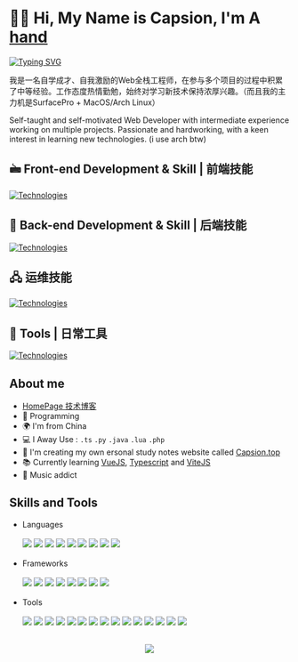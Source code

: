 
# 🏄‍♂️ Hi, My Name is Capsion,  I'm A [hand](https://github.com/MrAnyx/MrAnyx/blob/master/assets/hand.gif)
<a href="https://git.io/typing-svg"><img src="https://readme-typing-svg.demolab.com?font=Fira+Code&weight=600&size=14&pause=2000&vCenter=true&random=true&width=550&height=55&lines=%F0%9F%92%BB+Frontend+Developer+%7C+Building+responsive+interfaces++;%F0%9F%95%B9%EF%B8%8F+90s+Kid+%7C+Full-stack+tech+enthusiast++;%F0%9F%9B%A0%EF%B8%8F+Backend+Engineer+%7C+Scalable+solutions+expert++;%F0%9F%8F%83%E2%99%82%EF%B8%8F+Daily+Runner+%7C+5km+streak+maintainer++;%F0%9F%8E%A8+Interaction+Designer+%7C+User-centered+experiences++;%F0%9F%91%A8%F0%9F%91%A7%F0%9F%91%A7+Family+Man+%7C+Two+wonderful+children" alt="Typing SVG" /></a>

<p>
我是一名自学成才、自我激励的Web全栈工程师，在参与多个项目的过程中积累了中等经验。工作态度热情勤勉，始终对学习新技术保持浓厚兴趣。（而且我的主力机是SurfacePro + MacOS/Arch Linux）</p>
<p>
Self-taught and self-motivated Web Developer with intermediate experience working on multiple projects. Passionate and hardworking, with a keen interest in learning new technologies. (i use arch btw)
</p>

## 🖮 Front-end Development & Skill | 前端技能
<p>
  <a href="https://skills-icons.vercel.app">
    <img src="https://skills-icons.vercel.app/api/icons?theme=dark&i=html,css,js,ts,react,vue,pug,scss,stylus,tailwind,gsaps,vite,vitest,electron,pinia,docusaurus,npm,pnpm" alt="Technologies">
  </a>
</p>

## 🔧 Back-end Development & Skill | 后端技能
<p>
  <a href="https://skills-icons.vercel.app">
    <img src="https://skills-icons.vercel.app/api/icons?theme=dark&i=python,java,nodejs,lua,php,mysql,sql,mongodb,sqlite,prisma,postgres,springboot,fastapi,django,swagger,nuxt,nestjs,nextj,gin" alt="Technologies">
  </a>
</p>

## 🖧 运维技能
<p>
  <a href="https://skills-icons.vercel.app">
    <img src="https://skills-icons.vercel.app/api/icons?theme=dark&i=linux,arch,vim,docker,docker-composer,nginx,cloudflare,aws,bash" alt="Technologies">
  </a>
</p>


## 🧰 Tools | 日常工具
<p>
  <a href="https://skills-icons.vercel.app">
    <img src="https://skills-icons.vercel.app/api/icons?theme=dark&i=git,github,githubactions,prisma,neovim,gcp,vercel,ps,ae,figma,obsidian,vscode" alt="Technologies">
  </a>
</p>

## About me
- [HomePage 技术博客](https://www.capsion.top/)
- :blue_heart: Programming
- :earth_africa: I'm from China
- :computer: I Away Use :  `.ts` `.py` `.java` `.lua` `.php`
- :love_you_gesture: I'm creating my own ersonal study notes website called [Capsion.top](https://capsion.top)
- :books: Currently learning [VueJS](https://v3.vuejs.org/), [Typescript](https://www.typescriptlang.org/) and [ViteJS](https://vitejs.dev/)
- :musical_note: Music addict



## Skills and Tools
<ul algin="center">
<li>Languages</li>
</br>
<img src="https://img.shields.io/badge/Markdown-000000?style=flat&logo=markdown&logoColor=white">
<img src="https://img.shields.io/badge/JavaScript-F7DF1E?style=flat&logo=javascript&logoColor=white">
<img src="https://img.shields.io/badge/HTML-E34F26?style=flat&logo=html5&logoColor=white">
<img src="https://img.shields.io/badge/pug-A86454?style=flat&logo=pug&logoColor=white">
<img src="https://img.shields.io/badge/CSS-1572B6?style=flat&logo=css3&logoColor=white">
<img src="https://img.shields.io/badge/stylus-5294E2?style=flat&logo=stylus&logoColor=white">
<img src="https://img.shields.io/badge/Json-000000?style=flat&logo=json&logoColor=white">
<img src="https://img.shields.io/badge/Python-3776AB?style=flat&logo=python&logoColor=white">
<img src="https://img.shields.io/badge/NodeJS-339933?style=flat&logo=node.js&logoColor=white">

</br>
</br>

<li>Frameworks</li>
</br>
<img src="https://img.shields.io/badge/VueJS-4FC08D?style=flat&logo=vue.js&logoColor=white">
<img src="https://img.shields.io/badge/uniapp-07C160?style=flat&logo=WeChat&logoColor=white">
<img src="https://img.shields.io/badge/Electron-47848F?style=flat&logo=electron&logoColor=white">
<img src="https://img.shields.io/badge/vite-646CFF?style=flat&logo=vite&logoColor=white">
<img src="https://img.shields.io/badge/webpack-8DD6F9?style=flat&logo=webpack&logoColor=white">
<img src="https://img.shields.io/badge/rollup-EC4A3F?style=flat&logo=rollup.js&logoColor=white">
<img src="https://img.shields.io/badge/JQuery-0769AD?style=flat&logo=jquery&logoColor=white">
<img src="https://img.shields.io/badge/GraphQL-E10098?style=flat&logo=graphql&logoColor=white">

</br>
</br>

<li>Tools</li>
</br>
<img src="https://img.shields.io/badge/NGINX-009639?style=flat&logo=NGINX&logoColor=white">
<img src="https://img.shields.io/badge/Git-F05032?style=flat&logo=git&logoColor=white">
<img src="https://img.shields.io/badge/NPM-CB3837?style=flat&logo=npm&logoColor=white">
<img src="https://img.shields.io/badge/Sublime%20Text-FF9800?style=flat&logo=Sublime%20Text&logoColor=white">
<img src="https://img.shields.io/badge/PyCharm-green?style=flat&logo=PyCharm&logoColor=white">
<img src="https://img.shields.io/badge/Visual Studio Code-007ACC?style=flat&logo=visual-studio-code&logoColor=white">
<img src="https://img.shields.io/badge/docker-2496ED?style=flat&logo=Docker&logoColor=white">
<img src="https://img.shields.io/badge/JenKins-D24939?style=flat&logo=Jenkins&logoColor=white">
<img src="https://img.shields.io/badge/CentOS-262577?style=flat&logo=CentOS&logoColor=white">
<img src="https://img.shields.io/badge/FileZilla-BF0000?style=flat&logo=filezilla&logoColor=white">
<img src="https://img.shields.io/badge/Photoshop-31A8FF?style=flat&logo=adobe-photoshop&logoColor=white">
<img src="https://img.shields.io/badge/MySQL-4479A1?style=flat&logo=MySQL&logoColor=white">
<img src="https://img.shields.io/badge/MongoDB-47A248?style=flat&logo=MongoDB&logoColor=white">
<img src="https://img.shields.io/badge/MariaDB-003545?style=flat&logo=mariadb&logoColor=white">
<img src="https://img.shields.io/badge/Swagger-85EA2D?style=flat&logo=Swagger&logoColor=white">

</br>



</br>
</ul>

<p align="center">
  <img src = "https://github-readme-stats.vercel.app/api/top-langs/?username=mucpsing&theme=radical&count_private=true&hide=jupyter%20notebook">
</p>


